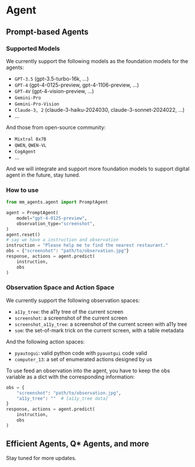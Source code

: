 # Agent
## Prompt-based Agents

### Supported Models
We currently support the following models as the foundation models for the agents:
- `GPT-3.5` (gpt-3.5-turbo-16k, ...)
- `GPT-4` (gpt-4-0125-preview, gpt-4-1106-preview, ...)
- `GPT-4V` (gpt-4-vision-preview, ...)
- `Gemini-Pro`
- `Gemini-Pro-Vision`
- `Claude-3, 2` (claude-3-haiku-2024030, claude-3-sonnet-2024022, ...)
- ...

And those from open-source community:
- `Mixtral 8x7B`
- `QWEN`, `QWEN-VL`
- `CogAgent`
- ...

And we will integrate and support more foundation models to support digital agent in the future, stay tuned.

### How to use

```python
from mm_agents.agent import PromptAgent

agent = PromptAgent(
    model="gpt-4-0125-preview",
    observation_type="screenshot",
)
agent.reset()
# say we have a instruction and observation
instruction = "Please help me to find the nearest restaurant."
obs = {"screenshot": "path/to/observation.jpg"}
response, actions = agent.predict(
    instruction,
    obs
)
```

### Observation Space and Action Space
We currently support the following observation spaces:
- `a11y_tree`: the a11y tree of the current screen
- `screenshot`: a screenshot of the current screen
- `screenshot_a11y_tree`: a screenshot of the current screen with a11y tree
- `som`: the set-of-mark trick on the current screen, with a table metadata

And the following action spaces:
- `pyautogui`: valid python code with `pyauotgui` code valid
- `computer_13`: a set of enumerated actions designed by us

To use feed an observation into the agent, you have to keep the obs variable as a dict with the corresponding information:
```python
obs = {
    "screenshot": "path/to/observation.jpg",
    "a11y_tree": ""  # [a11y_tree data]
}
response, actions = agent.predict(
    instruction,
    obs
)
```

## Efficient Agents, Q* Agents, and more
Stay tuned for more updates.
